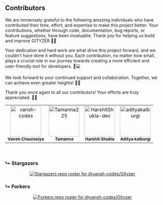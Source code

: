 ## Contributors
We are immensely grateful to the following amazing individuals who have contributed their time, effort, and expertise to make this project better. Your contributions, whether through code, documentation, bug reports, or feature suggestions, have been invaluable. Thank you for helping us build and improve GITYZER 🌟✨

Your dedication and hard work are what drive this project forward, and we couldn't have done it without you. Each contribution, no matter how small, plays a crucial role in our journey towards creating a more efficient and user-friendly tool for developers. 🙌💻

We look forward to your continued support and collaboration. Together, we can achieve even greater heights! 🚀🌐

Thank you once again to all our contributors! Your efforts are truly appreciated. 💖👏

<!-- readme: contributors -start -->
<table>
	<tbody>
		<tr>
            <td align="center">
                <a href="https://github.com/vansh-codes">
                    <img src="https://avatars.githubusercontent.com/u/114163734?v=4" width="100;" alt="vansh-codes"/>
                    <br />
                    <sub><b>Vansh Chaurasiya</b></sub>
                </a>
            </td>
            <td align="center">
                <a href="https://github.com/Tamanna225">
                    <img src="https://avatars.githubusercontent.com/u/119917783?v=4" width="100;" alt="Tamanna225"/>
                    <br />
                    <sub><b>Tamanna</b></sub>
                </a>
            </td>
            <td align="center">
                <a href="https://github.com/HarshitShukla-dev">
                    <img src="https://avatars.githubusercontent.com/u/109151752?v=4" width="100;" alt="HarshitShukla-dev"/>
                    <br />
                    <sub><b>Harshit Shukla</b></sub>
                </a>
            </td>
            <td align="center">
                <a href="https://github.com/adityakalburgi">
                    <img src="https://avatars.githubusercontent.com/u/124163311?v=4" width="100;" alt="adityakalburgi"/>
                    <br />
                    <sub><b>Aditya kalburgi</b></sub>
                </a>
            </td>
		</tr>
	<tbody>
</table>
<!-- readme: contributors -end -->

<br>

### &#8627; Stargazers

<div align='center'>

[![Stargazers repo roster for @vansh-codes/Gityzer](https://reporoster.com/stars/vansh-codes/Gityzer)](https://github.com/vansh-codes/Gityzer/stargazers)

</div>

### &#8627; Forkers
<div align='center'>

[![Forkers repo roster for @vansh-codes/Gityzer](https://reporoster.com/forks/vansh-codes/Gityzer)](https://github.com/vansh-codes/Gityzer/network/members)

</div>

